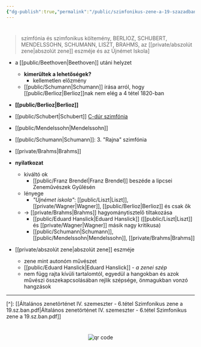 ```yaml
---
{"dg-publish":true,"permalink":"/public/szimfonikus-zene-a-19-szazadban/"}
---
```


#

> szimfónia és szimfonikus költemény, BERLIOZ, SCHUBERT, MENDELSSOHN, SCHUMANN, LISZT, BRAHMS, az [[private/abszolút zene\|abszolút zene]] eszméje és az Újnémet Iskola]

- a [[public/Beethoven\|Beethoven]] utáni helyzet
	- **kimerültek a lehetőségek?**
		- kellemetlen előzmény
	- [[public/Schumann\|Schumann]] írása arról, hogy [[public/Berlioz\|Berlioz]]nak nem elég a 4 tétel 1820-ban
- **[[public/Berlioz\|Berlioz]]**
- [[public/Schubert\|Schubert]] [C-dúr szimfónia](Schubert.md)
- [[public/Mendelssohn\|Mendelssohn]]
- [[public/Schumann\|Schumann]]: 3. "Rajna" szimfónia
- [[private/Brahms\|Brahms]]

- **nyilatkozat**
	- kiváltó ok
		- [[public/Franz Brendel\|Franz Brendel]] beszéde a lipcsei Zeneművészek Gyűlésén
	- lényege
		- *"Újnémet iskola"*: [[public/Liszt\|Liszt]], [[private/Wagner\|Wagner]], [[public/Berlioz\|Berlioz]] és csak ők
	- -> [[private/Brahms\|Brahms]] hagyománytisztelő tiltakozása
		- [[public/Eduard Hanslick\|Eduard Hanslick]] ([[public/Liszt\|Liszt]] és [[private/Wagner\|Wagner]] másik nagy kritikusa)
		- [[public/Schumann\|Schumann]], [[public/Mendelssohn\|Mendelssohn]], [[private/Brahms\|Brahms]]
- [[private/abszolút zene\|abszolút zene]] eszméje
	- zene mint autonóm művészet
	- [[public/Eduard Hanslick\|Eduard Hanslick]] - *a zenei szép*
	- nem függ rajta kívüli tartalomtól, egyedül a hangokban és azok művészi összekapcsolásában rejlik szépsége, önmagukban vonzó hangzások

---
[^]: [[Általános zenetörténet IV. szemeszter - 6.tétel Szimfonikus zene a 19.sz.ban.pdf\|Általános zenetörténet IV. szemeszter - 6.tétel Szimfonikus zene a 19.sz.ban.pdf]]



#
<p style="text-align: center;"><img src="https://chart.googleapis.com/chart?cht=qr&chl=https://notes.andrasdenes.com/szimfonikus-zene-a-19-szazadban&chs=180x180&choe=UTF-8&chld=L|2" alt="qr code"></p>

